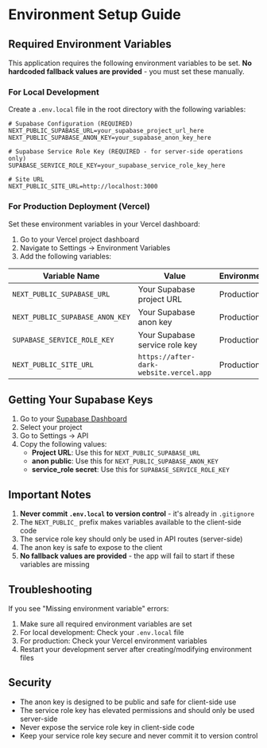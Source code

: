 # Environment Setup Guide

## Required Environment Variables

This application requires the following environment variables to be set. **No hardcoded fallback values are provided** - you must set these manually.

### For Local Development

Create a `.env.local` file in the root directory with the following variables:

```env
# Supabase Configuration (REQUIRED)
NEXT_PUBLIC_SUPABASE_URL=your_supabase_project_url_here
NEXT_PUBLIC_SUPABASE_ANON_KEY=your_supabase_anon_key_here

# Supabase Service Role Key (REQUIRED - for server-side operations only)
SUPABASE_SERVICE_ROLE_KEY=your_supabase_service_role_key_here

# Site URL
NEXT_PUBLIC_SITE_URL=http://localhost:3000
```

### For Production Deployment (Vercel)

Set these environment variables in your Vercel dashboard:

1. Go to your Vercel project dashboard
2. Navigate to Settings → Environment Variables
3. Add the following variables:

| Variable Name | Value | Environment |
|---------------|-------|-------------|
| `NEXT_PUBLIC_SUPABASE_URL` | Your Supabase project URL | Production |
| `NEXT_PUBLIC_SUPABASE_ANON_KEY` | Your Supabase anon key | Production |
| `SUPABASE_SERVICE_ROLE_KEY` | Your Supabase service role key | Production |
| `NEXT_PUBLIC_SITE_URL` | `https://after-dark-website.vercel.app` | Production |

## Getting Your Supabase Keys

1. Go to your [Supabase Dashboard](https://supabase.com/dashboard)
2. Select your project
3. Go to Settings → API
4. Copy the following values:
   - **Project URL**: Use this for `NEXT_PUBLIC_SUPABASE_URL`
   - **anon public**: Use this for `NEXT_PUBLIC_SUPABASE_ANON_KEY`
   - **service_role secret**: Use this for `SUPABASE_SERVICE_ROLE_KEY`

## Important Notes

1. **Never commit `.env.local` to version control** - it's already in `.gitignore`
2. The `NEXT_PUBLIC_` prefix makes variables available to the client-side code
3. The service role key should only be used in API routes (server-side)
4. The anon key is safe to expose to the client
5. **No fallback values are provided** - the app will fail to start if these variables are missing

## Troubleshooting

If you see "Missing environment variable" errors:
1. Make sure all required environment variables are set
2. For local development: Check your `.env.local` file
3. For production: Check your Vercel environment variables
4. Restart your development server after creating/modifying environment files

## Security

- The anon key is designed to be public and safe for client-side use
- The service role key has elevated permissions and should only be used server-side
- Never expose the service role key in client-side code
- Keep your service role key secure and never commit it to version control 
